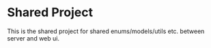 # Shared Project

This is the shared project for shared enums/models/utils etc. between server and web ui.
